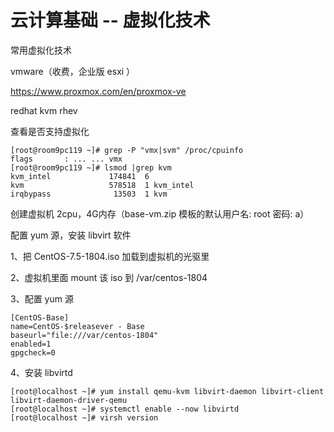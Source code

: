 # 云计算基础 -- 虚拟化技术

常用虚拟化技术

  vmware（收费，企业版 esxi ）

  https://www.proxmox.com/en/proxmox-ve

  redhat kvm rhev

查看是否支持虚拟化

```shell 
[root@room9pc119 ~]# grep -P "vmx|svm" /proc/cpuinfo
flags		: ... ... vmx
[root@room9pc119 ~]# lsmod |grep kvm
kvm_intel             174841  6 
kvm                   578518  1 kvm_intel
irqbypass              13503  1 kvm
```

创建虚拟机 2cpu，4G内存（base-vm.zip 模板的默认用户名: root  密码: a）

配置 yum 源，安装 libvirt 软件

1、把 CentOS-7.5-1804.iso 加载到虚拟机的光驱里

2、虚拟机里面 mount 该 iso 到 /var/centos-1804

3、配置 yum 源

```shell
[CentOS-Base]
name=CentOS-$releasever - Base
baseurl="file:///var/centos-1804"
enabled=1
gpgcheck=0
```

4、安装 libvirtd

```shell
[root@localhost ~]# yum install qemu-kvm libvirt-daemon libvirt-client libvirt-daemon-driver-qemu
[root@localhost ~]# systemctl enable --now libvirtd
[root@localhost ~]# virsh version
```

